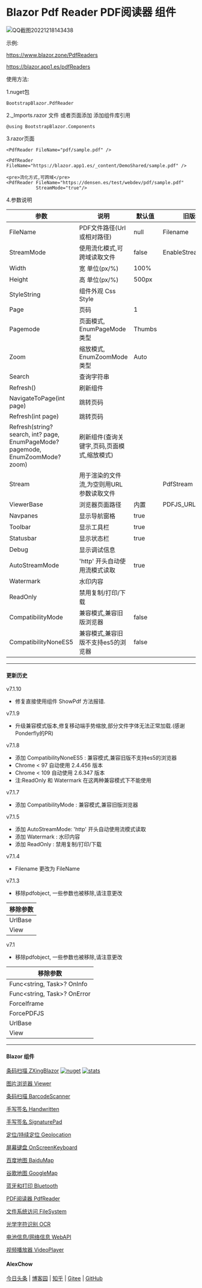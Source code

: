 # Blazor Pdf Reader PDF阅读器 组件  

![QQ截图20221218143438](https://user-images.githubusercontent.com/8428709/208301379-21e3b760-3f80-4941-9deb-1d34728ca2a5.jpg)

示例:

https://www.blazor.zone/PdfReaders

https://blazor.app1.es/pdfReaders

使用方法:

1.nuget包

```BootstrapBlazor.PdfReader```

2._Imports.razor 文件 或者页面添加 添加组件库引用

```@using BootstrapBlazor.Components```


3.razor页面
```
<PdfReader FileName="pdf/sample.pdf" />
           
<PdfReader FileName="https://blazor.app1.es/_content/DemoShared/sample.pdf" />

<pre>流化方式,可跨域</pre>
<PdfReader FileName="https://densen.es/test/webdev/pdf/sample.pdf" 
           StreamMode="true"/> 
```

4.参数说明 


|  参数   | 说明  | 默认值  | 旧版名称 |
|  ----  | ----  | ----  |  ----  | 
| FileName  | PDF文件路径(Url或相对路径) | null | Filename |
| StreamMode  | 使用流化模式,可跨域读取文件 | false | EnableStreamingMode |
| Width  | 宽 单位(px/%) | 100% | 
| Height  | 高 单位(px/%) | 500px | 
| StyleString  | 组件外观 Css Style |  | 
| Page | 页码 | 1 |
| Pagemode | 页面模式, EnumPageMode 类型 | Thumbs |
| Zoom | 缩放模式, EnumZoomMode 类型 | Auto |
| Search | 查询字符串 | | 
| Refresh() | 刷新组件 | |
| NavigateToPage(int page) | 跳转页码 | |
| Refresh(int page) | 跳转页码 | |
| Refresh(string? search, int? page, EnumPageMode? pagemode, EnumZoomMode? zoom) | 刷新组件(查询关键字,页码,页面模式,缩放模式) | |
| Stream  | 用于渲染的文件流,为空则用URL参数读取文件 |  | PdfStream |
| ViewerBase | 浏览器页面路径 | 内置 | PDFJS_URL |
| Navpanes | 显示导航窗格 | true |
| Toolbar | 显示工具栏 | true |
| Statusbar | 显示状态栏 | true |
| Debug | 显示调试信息 | | 
| AutoStreamMode | 'http' 开头自动使用流模式读取 | true | 
| Watermark | 水印内容 | | 
| ReadOnly | 禁用复制/打印/下载 | | 
| CompatibilityMode | 兼容模式,兼容旧版浏览器 | false | 
| CompatibilityNoneES5 | 兼容模式,兼容旧版不支持es5的浏览器 | false | 

---
#### 更新历史
v7.1.10
- 修复直接使用组件 ShowPdf 方法报错.

v7.1.9 
- 升级兼容模式版本,修复移动端手势缩放,部分文件字体无法正常加载.(感谢Ponderfly的PR)

v7.1.8 
- 添加 CompatibilityNoneES5 : 兼容模式,兼容旧版不支持es5的浏览器
- Chrome < 97 自动使用 2.4.456 版本
- Chrome < 109 自动使用 2.6.347 版本
- 注:ReadOnly 和 Watermark 在这两种兼容模式下不能使用


v7.1.7 
- 添加 CompatibilityMode : 兼容模式,兼容旧版浏览器

v7.1.5 
- 添加 AutoStreamMode: 'http' 开头自动使用流模式读取
- 添加 Watermark : 水印内容
- 添加 ReadOnly : 禁用复制/打印/下载

v7.1.4
- Filename 更改为 FileName

v7.1.3 
- 移除pdfobject, 一些参数也被移除,请注意更改

| 移除参数 | 
| ----  | 
| UrlBase | 
| View |

v7.1
- 移除pdfobject, 一些参数也被移除,请注意更改

| 移除参数 | 
| ----  | 
| Func<string, Task>? OnInfo | 
| Func<string, Task>? OnError | 
| ForceIframe | 
| ForcePDFJS | 
| UrlBase | 
| View |

---
#### Blazor 组件

[条码扫描 ZXingBlazor](https://www.nuget.org/packages/ZXingBlazor#readme-body-tab)
[![nuget](https://img.shields.io/nuget/v/ZXingBlazor.svg?style=flat-square)](https://www.nuget.org/packages/ZXingBlazor) 
[![stats](https://img.shields.io/nuget/dt/ZXingBlazor.svg?style=flat-square)](https://www.nuget.org/stats/packages/ZXingBlazor?groupby=Version)

[图片浏览器 Viewer](https://www.nuget.org/packages/BootstrapBlazor.Viewer#readme-body-tab)
  
[条码扫描 BarcodeScanner](Densen.Component.Blazor/BarcodeScanner.md)
   
[手写签名 Handwritten](Densen.Component.Blazor/Handwritten.md)

[手写签名 SignaturePad](https://www.nuget.org/packages/BootstrapBlazor.SignaturePad#readme-body-tab)

[定位/持续定位 Geolocation](https://www.nuget.org/packages/BootstrapBlazor.Geolocation#readme-body-tab)

[屏幕键盘 OnScreenKeyboard](https://www.nuget.org/packages/BootstrapBlazor.OnScreenKeyboard#readme-body-tab)

[百度地图 BaiduMap](https://www.nuget.org/packages/BootstrapBlazor.BaiduMap#readme-body-tab)

[谷歌地图 GoogleMap](https://www.nuget.org/packages/BootstrapBlazor.Maps#readme-body-tab)

[蓝牙和打印 Bluetooth](https://www.nuget.org/packages/BootstrapBlazor.Bluetooth#readme-body-tab)

[PDF阅读器 PdfReader](https://www.nuget.org/packages/BootstrapBlazor.PdfReader#readme-body-tab)

[文件系统访问 FileSystem](https://www.nuget.org/packages/BootstrapBlazor.FileSystem#readme-body-tab)

[光学字符识别 OCR](https://www.nuget.org/packages/BootstrapBlazor.OCR#readme-body-tab)

[电池信息/网络信息 WebAPI](https://www.nuget.org/packages/BootstrapBlazor.WebAPI#readme-body-tab)

[视频播放器 VideoPlayer](https://www.nuget.org/packages/BootstrapBlazor.VideoPlayer#readme-body-tab)

#### AlexChow

[今日头条](https://www.toutiao.com/c/user/token/MS4wLjABAAAAGMBzlmgJx0rytwH08AEEY8F0wIVXB2soJXXdUP3ohAE/?) | [博客园](https://www.cnblogs.com/densen2014) | [知乎](https://www.zhihu.com/people/alex-chow-54) | [Gitee](https://gitee.com/densen2014) | [GitHub](https://github.com/densen2014)
